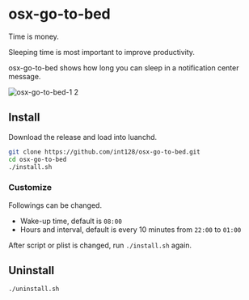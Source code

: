 osx-go-to-bed
=============

Time is money.

Sleeping time is most important to improve productivity.

osx-go-to-bed shows how long you can sleep in a notification center message.


![osx-go-to-bed-1 2](https://cloud.githubusercontent.com/assets/321266/6993045/24263e16-db22-11e4-94a9-776b0ef41dd1.png)


## Install

Download the release and load into luanchd.

```sh
git clone https://github.com/int128/osx-go-to-bed.git
cd osx-go-to-bed
./install.sh
```


### Customize

Followings can be changed.

* Wake-up time, default is `08:00`
* Hours and interval, default is every 10 minutes from `22:00` to `01:00`

After script or plist is changed, run `./install.sh` again.


## Uninstall

```sh
./uninstall.sh
```


